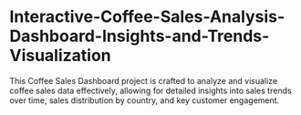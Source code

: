 # Interactive-Coffee-Sales-Analysis-Dashboard-Insights-and-Trends-Visualization
This Coffee Sales Dashboard project is crafted to analyze and visualize coffee sales data effectively, allowing for detailed insights into sales trends over time, sales distribution by country, and key customer engagement.
